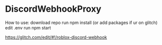 # DiscordWebhookProxy
How to use:
download repo
run npm install (or add packages if ur on glitch)
edit .env
run npm start

https://glitch.com/edit/#!/roblox-discord-webhook
